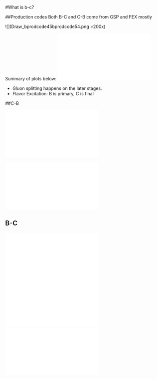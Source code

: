 #What is b-c?

##Production codes
Both B-C and C-B come from GSP and FEX mostly

![](Draw_bprodcode45bprodcode54.png =200x)


Summary of plots below:
![](Draw_flavproc54_1.pdf)

 * Gluon splitting happens on the later stages.
 * Flavor Excitation: B is primary, C is final

##C-B

![](Draw_flavproc45_0.pdf)

<!--![](Draw_flavproc45_1.pdf)-->

![](Draw_flavproc45_2.pdf)


## B-C


![](Draw_flavproc54_0.pdf)
![](Draw_flavproc54_1.pdf)
![](Draw_flavproc54_2.pdf)


